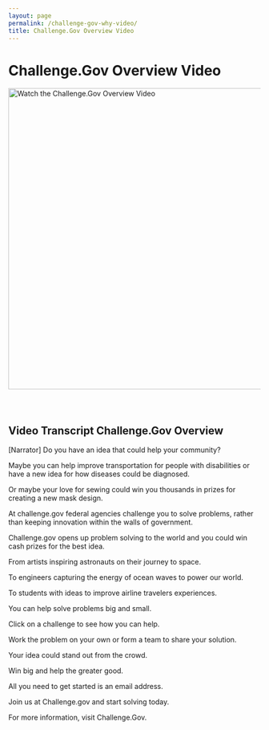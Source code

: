 ```yaml
---
layout: page
permalink: /challenge-gov-why-video/
title: Challenge.Gov Overview Video
---
```


# Challenge.Gov Overview Video

 <div class="video video-css tablet:grid-col" style="padding-bottom: 40px; text-align: left;"><a href="https://www.youtube.com/watch?v=Z4JZPY19-ac" target="_blank"><img src="{{ site.baseurl }}/assets/images/video-placeholder.png" alt="Watch the Challenge.Gov Overview Video" width="600"></a></div>     

## Video Transcript Challenge.Gov Overview

[Narrator] Do you have an idea that could help your community?

Maybe you can help improve transportation for people with disabilities or have a new idea for how diseases could be diagnosed.

Or maybe your love for sewing could win you thousands in prizes for creating a new mask design.

At challenge.gov federal agencies challenge you to solve problems, rather than keeping innovation within the walls of government.

Challenge.gov opens up problem solving to the world and you could win cash prizes for the best idea.

From artists inspiring astronauts on their journey to space.

To engineers capturing the energy of ocean waves to power our world.

To students with ideas to improve airline travelers experiences.

You can help solve problems big and small.

Click on a challenge to see how you can help.

Work the problem on your own or form a team to share your solution.

Your idea could stand out from the crowd.

Win big and help the greater good.

All you need to get started is an email address.

Join us at Challenge.gov and start solving today.

For more information, visit Challenge.Gov.


